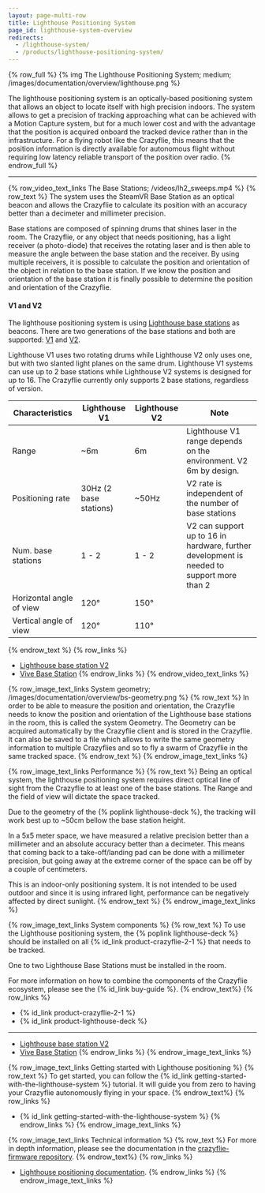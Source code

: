 ```yaml
---
layout: page-multi-row
title: Lighthouse Positioning System
page_id: lighthouse-system-overview
redirects:
  - /lighthouse-system/
  - /products/lighthouse-positioning-system/
---
```


{% row_full %}
{% img The Lighthouse Positioning System; medium; /images/documentation/overview/lighthouse.png %}

The lighthouse positioning system is an optically-based positioning system that allows an object to locate itself with high precision indoors. The system allows to get a precision of tracking approaching what can be achieved with a Motion Capture system, but for a much lower cost and with the advantage that the position is acquired onboard the tracked device rather than in the infrastructure.
For a flying robot like the Crazyflie, this means that the position information is directly available for autonomous flight without requiring low latency reliable transport of the position over radio.
{% endrow_full %}

---

{% row_video_text_links The Base Stations; /videos/lh2_sweeps.mp4 %}
{% row_text %}
The system uses the SteamVR Base Station as an optical beacon and allows the Crazyflie to calculate its position with an accuracy better than a decimeter and millimeter precision.

Base stations are composed of spinning drums that shines laser in the room.
The Crazyflie, or any object that needs positioning, has a light receiver (a photo-diode) that receives the rotating laser and is then able to measure the angle between the base station and the receiver.
By using multiple receivers, it is possible to calculate the position and orientation of the object in relation to the base station. If we know the position and
orientation of the base station it is finally possible to determine the position and orientation of the Crazyflie.

#### V1 and V2

The lighthouse positioning system is using [Lighthouse base stations](https://store.bitcraze.io/products/lighthouse-v2-base-station) as beacons.
There are two generations of the base stations and both are supported: [V1](https://www.vive.com/eu/accessory/base-station/) and [V2](https://store.bitcraze.io/products/lighthouse-v2-base-station).

Lighthouse V1 uses two rotating drums while Lighthouse V2 only uses one, but with two slanted light planes on the same drum. Lighthouse V1 systems
can use up to 2 base stations while Lighthouse V2 systems is designed for up to 16. The Crazyflie currently only supports 2 base stations,
regardless of version.

| Characteristics          | Lighthouse V1          | Lighthouse V2 | Note                                                                                      |
|--------------------------|------------------------|---------------|-------------------------------------------------------------------------------------------|
| Range                    | ~6m                    | 6m            | Lighthouse V1 range depends on the environment. V2 6m by design.                          |
| Positioning rate         | 30Hz (2 base stations) | ~50Hz         | V2 rate is independent of the number of base stations                                     |
| Num. base stations       | 1 - 2                  | 1 - 2         | V2 can support up to 16 in hardware, further development is needed to support more than 2 |
| Horizontal angle of view | 120°                   | 150°          |                                                                                           |
| Vertical angle of view   | 120°                   | 110°          |                                                                                           |

{% endrow_text %}
{% row_links %}
* [Lighthouse base station V2](https://store.bitcraze.io/products/lighthouse-v2-base-station)
* [Vive Base Station](https://www.vive.com/eu/accessory/base-station/)
{% endrow_links %}
{% endrow_video_text_links %}


{% row_image_text_links System geometry; /images/documentation/overview/bs-geometry.png %}
{% row_text %}
In order to be able to measure the position and orientation, the Crazyflie needs to know the position and orientation of the Lighthouse base stations in the room,
this is called the system Geometry. The Geometry can be acquired automatically by the Crazyflie client and is stored in the Crazyflie.
It can also be saved to a file which allows to write the same geometry information to multiple Crazyflies and so to fly a swarm of Crazyflie in the same tracked space.
{% endrow_text %}
{% endrow_image_text_links %}


{% row_image_text_links Performance %}
{% row_text %}
Being an optical system, the lighthouse positioning system requires direct optical line of sight from the Crazyflie to at least one of the base stations.
The Range and the field of view will dictate the space tracked.

Due to the geometry of the {% poplink lighthouse-deck %}, the tracking will work best up to ~50cm bellow the base station height.

In a 5x5 meter space, we have measured a relative precision better than a millimeter and an absolute accuracy better than a decimeter.
This means that coming back to a take-off/landing pad can be done with a millimeter precision, but going away at the extreme corner of the space can be off by a couple of centimeters.

This is an indoor-only positioning system.
It is not intended to be used outdoor and since it is using infrared light, performance can be negatively affected by direct sunlight.
{% endrow_text %}
{% endrow_image_text_links %}

{% row_image_text_links System components %}
{% row_text %}
To use the Lighthouse positioning system, the {% poplink lighthouse-deck %}
should be installed on all {% id_link product-crazyflie-2-1 %} that needs to be tracked.

One to two Lighthouse Base Stations must be installed in the room.

For more information on how to combine the components of the Crazyflie ecosystem, please see the {% id_link buy-guide %}.
{% endrow_text%}
{% row_links %}
* {% id_link product-crazyflie-2-1 %}
* {% id_link product-lighthouse-deck %}

----

* [Lighthouse base station V2](https://store.bitcraze.io/products/lighthouse-v2-base-station)
* [Vive Base Station](https://www.vive.com/eu/accessory/base-station/)
{% endrow_links %}
{% endrow_image_text_links %}

{% row_image_text_links Getting started with Lighthouse positioning %}
{% row_text %}
To get started, you can follow the {% id_link getting-started-with-the-lighthouse-system %} tutorial.
It will guide you from zero to having your Crazyflie autonomously flying in your space.
{% endrow_text%}
{% row_links %}
* {% id_link getting-started-with-the-lighthouse-system %}
{% endrow_links %}
{% endrow_image_text_links %}

{% row_image_text_links Technical information %}
{% row_text %}
For more in depth information, please see the documentation in the [crazyflie-firmware repository](/documentation/repository/crazyflie-firmware/master/functional-areas/lighthouse/).
{% endrow_text%}
{% row_links %}
* [Lighthouse positioning documentation](/documentation/repository/crazyflie-firmware/master/functional-areas/lighthouse/).
{% endrow_links %}
{% endrow_image_text_links %}
